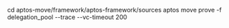 [move-book]: https://aptos.dev/guides/move-guides/book/SUMMARY
cd aptos-move/framework/aptos-framework/sources
aptos move prove -f delegation_pool --trace --vc-timeout 200
